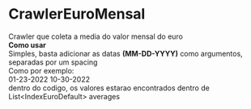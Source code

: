 # CrawlerEuroMensal
Crawler que coleta a media do valor mensal do euro <br>
   <Strong>Como usar</strong>
   <br>Simples, basta adicionar as datas <strong>(MM-DD-YYYY)</strong> como argumentos, separadas por um spacing
   <br>Como por exemplo:
   <br>01-23-2022 10-30-2022
   <br>dentro do codigo, os valores estarao encontrados dentro de
   <br>List\<IndexEuroDefault\> averages

